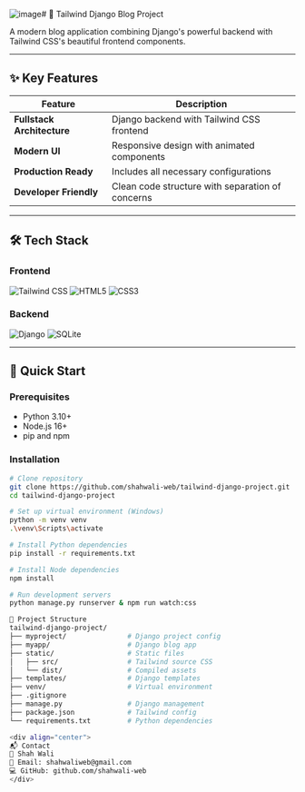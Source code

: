 ![image](https://github.com/user-attachments/assets/206a1a06-8bde-4914-9d53-ef7b64e6335b)# 🚀 Tailwind Django Blog Project


A modern blog application combining Django's powerful backend with Tailwind CSS's beautiful frontend components.

---

## ✨ Key Features

| Feature | Description |
|---------|-------------|
| **Fullstack Architecture** | Django backend with Tailwind CSS frontend |
| **Modern UI** | Responsive design with animated components |
| **Production Ready** | Includes all necessary configurations |
| **Developer Friendly** | Clean code structure with separation of concerns |

---

## 🛠 Tech Stack

### Frontend
<p>
  <img src="https://img.shields.io/badge/Tailwind_CSS-3.3-blue?logo=tailwind-css" alt="Tailwind CSS">
  <img src="https://img.shields.io/badge/HTML5-E34F26?logo=html5" alt="HTML5">
  <img src="https://img.shields.io/badge/CSS3-1572B6?logo=css3" alt="CSS3">
</p>

### Backend
<p>
  <img src="https://img.shields.io/badge/Django-4.2-green?logo=django" alt="Django">
  <img src="https://img.shields.io/badge/SQLite-07405E?logo=sqlite" alt="SQLite">
</p>

---

## 🚀 Quick Start

### Prerequisites
- Python 3.10+
- Node.js 16+
- pip and npm

### Installation
```bash
# Clone repository
git clone https://github.com/shahwali-web/tailwind-django-project.git
cd tailwind-django-project

# Set up virtual environment (Windows)
python -m venv venv
.\venv\Scripts\activate

# Install Python dependencies
pip install -r requirements.txt

# Install Node dependencies
npm install

# Run development servers
python manage.py runserver & npm run watch:css 

📂 Project Structure
tailwind-django-project/
├── myproject/               # Django project config
├── myapp/                   # Django blog app
├── static/                  # Static files
│   ├── src/                 # Tailwind source CSS
│   └── dist/                # Compiled assets
├── templates/               # Django templates
├── venv/                    # Virtual environment
├── .gitignore
├── manage.py                # Django management
├── package.json             # Tailwind config
└── requirements.txt         # Python dependencies

<div align="center">
📬 Contact
👤 Shah Wali
📧 Email: shahwaliweb@gmail.com
💻 GitHub: github.com/shahwali-web
</div>
